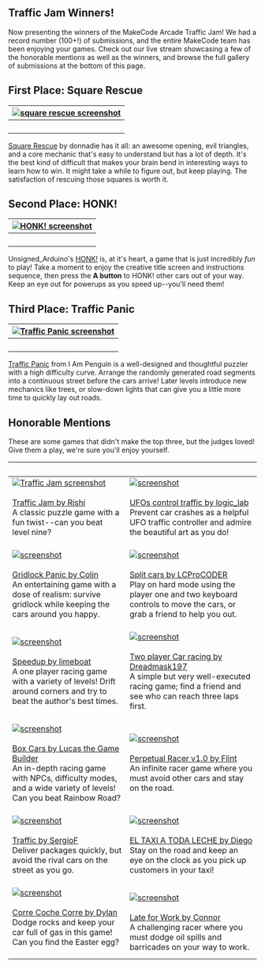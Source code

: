 ## Traffic Jam Winners!

Now presenting the winners of the MakeCode Arcade Traffic Jam! We had a record number (100+!) of submissions, and the entire MakeCode team has been enjoying your games. Check out our live stream showcasing a few of the honorable mentions as well as the winners, and browse the full gallery of submissions at the bottom of this page.

## First Place: Square Rescue
| [![square rescue screenshot](/static/gamejam/jams/traffic/assets/squarerescue.png)](https://arcade.makecode.com/25787-41781-39930-98285) |
| -- |
| &nbsp; |

[Square Rescue](https://arcade.makecode.com/25787-41781-39930-98285) by donnadie has it all: an awesome opening, evil triangles, and a core mechanic that's easy to understand but has a lot of depth. It's the best kind of difficult that makes your brain bend in interesting ways to learn how to win. It might take a while to figure out, but keep playing. The satisfaction of rescuing those squares is worth it.

## Second Place: HONK!
| [![HONK! screenshot](/static/gamejam/jams/traffic/assets/honk.png)](https://arcade.makecode.com/97928-66031-26500-83480) |
| -- |
| &nbsp; |

Unsigned_Arduino's [HONK!](https://arcade.makecode.com/97928-66031-26500-83480) is, at it's heart, a game that is just incredibly *fun* to play! Take a moment to enjoy the creative title screen and instructions sequence, then press the **A button** to HONK! other cars out of your way. Keep an eye out for powerups as you speed up--you'll need them!

## Third Place: Traffic Panic
| [![Traffic Panic screenshot](/static/gamejam/jams/traffic/assets/trafficpanic.png)](https://arcade.makecode.com/09285-20655-41262-50777) |
| -- |
| &nbsp; |

[Traffic Panic](https://arcade.makecode.com/09285-20655-41262-50777) from I Am Penguin is a well-designed and thoughtful puzzler with a high difficulty curve. Arrange the randomly generated road segments into a continuous street before the cars arrive! Later levels introduce new mechanics like trees, or slow-down lights that can give you a little more time to quickly lay out roads.

## Honorable Mentions
These are some games that didn't make the top three, but the judges loved! Give them a play, we're sure you'll enjoy yourself.

&nbsp; | &nbsp;
-- | --
[![Traffic Jam screenshot](https://cdn.makecode.com/api/08220-03361-90643-03076/thumb)](https://arcade.makecode.com/08220-03361-90643-03076)<br><br>[Traffic Jam by Rishi](https://arcade.makecode.com/08220-03361-90643-03076)<br>A classic puzzle game with a fun twist--can you beat level nine?<br><br> | [![ screenshot](https://cdn.makecode.com/api/63418-25020-58432-17936/thumb)](https://arcade.makecode.com/63418-25020-58432-17936)<br><br>[UFOs control traffic by logic_lab](https://arcade.makecode.com/63418-25020-58432-17936)<br>Prevent car crashes as a helpful UFO traffic controller and admire the beautiful art as you do!<br><br>
[![ screenshot](https://cdn.makecode.com/api/73780-80767-61760-73255/thumb)](https://arcade.makecode.com/73780-80767-61760-73255)<br><br>[Gridlock Panic by Colin](https://arcade.makecode.com/73780-80767-61760-73255)<br>An entertaining game with a dose of realism: survive gridlock while keeping the cars around you happy.<br><br> | [![ screenshot](https://cdn.makecode.com/api/71929-42418-05612-32436/thumb)](https://arcade.makecode.com/71929-42418-05612-32436)<br><br>[Split cars by LCProCODER](https://arcade.makecode.com/71929-42418-05612-32436)<br>Play on hard mode using the player one and two keyboard controls to move the cars, or grab a friend to help you out.<br><br>
[![ screenshot](https://cdn.makecode.com/api/66393-37332-31697-05508/thumb)](https://arcade.makecode.com/66393-37332-31697-05508)<br><br>[Speedup by limeboat](https://arcade.makecode.com/66393-37332-31697-05508)<br>A one player racing game with a variety of levels! Drift around corners and try to beat the author's best times.<br><br> | [![ screenshot](https://cdn.makecode.com/api/47207-15180-38494-73088/thumb)](https://arcade.makecode.com<br>/47207-15180-38494-73088)<br><br>[Two player Car racing by Dreadmask197](https://arcade.makecode.com/47207-15180-38494-73088)<br>A simple but very well-executed racing game; find a friend and see who can reach three laps first.<br><br>
[![ screenshot](https://cdn.makecode.com/api/46985-72981-72214-04491/thumb)](https://arcade.makecode.com/46985-72981-72214-04491)<br><br>[Box Cars by Lucas the Game Builder](https://arcade.makecode.com/46985-72981-72214-04491)<br>An in-depth racing game with NPCs, difficulty modes, and a wide variety of levels! Can you beat Rainbow Road?<br><br> |[![ screenshot](https://cdn.makecode.com/api/62709-22716-97391-35657/thumb)](https://arcade.makecode.com/62709-22716-97391-35657)<br><br>[Perpetual Racer v1.0 by Flint](https://arcade.makecode.com/62709-22716-97391-35657)<br>An infinite racer game where you must avoid other cars and stay on the road.<br><br>
[![ screenshot](https://cdn.makecode.com/api/24335-38360-89654-06487/thumb)](https://arcade.makecode.com/24335-38360-89654-06487)<br><br>[Traffic by SergioF](https://arcade.makecode.com/24335-38360-89654-06487)<br>Deliver packages quickly, but avoid the rival cars on the street as you go.<br><br> |[![ screenshot](https://cdn.makecode.com/api/21888-58698-48781-29669/thumb)](https://arcade.makecode.com/21888-58698-48781-29669)<br><br>[EL TAXI A TODA LECHE by Diego](https://arcade.makecode.com/21888-58698-48781-29669)<br>Stay on the road and keep an eye on the clock as you pick up customers in your taxi!<br><br>
[![ screenshot](https://cdn.makecode.com/api/17976-94497-75273-04809/thumb)](https://arcade.makecode.com/17976-94497-75273-04809)<br><br>[Corre Coche Corre by Dylan](https://arcade.makecode.com/17976-94497-75273-04809)<br>Dodge rocks and keep your car full of gas in this game! Can you find the Easter egg? <br><br> | [![ screenshot](https://cdn.makecode.com/api/75492-22338-35577-46415/thumb)](https://arcade.makecode.com/75492-22338-35577-46415)<br><br>[Late for Work by Connor](https://arcade.makecode.com/75492-22338-35577-46415)<br>A challenging racer where you must dodge oil spills and barricades on your way to work.